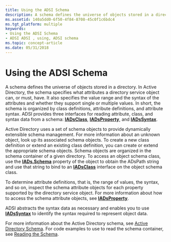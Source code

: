 ```yaml
---
title: Using the ADSI Schema
description: A schema defines the universe of objects stored in a directory.
ms.assetid: 140a5dd0-6f50-4f84-8708-45c0f1c6bdc4
ms.tgt_platform: multiple
keywords:
- Using the ADSI Schema
- ADSI ADSI , using, ADSI schema
ms.topic: concept-article
ms.date: 05/31/2018
---
```


# Using the ADSI Schema

A schema defines the universe of objects stored in a directory. In Active Directory, the schema specifies what attributes a directory service object can, or must, have. It also specifies the value range and the syntax of the attributes and whether they support single or multiple values. In short, the schema is organized by class definitions, attribute definitions, and attribute syntax. ADSI provides three interfaces for reading attribute, class, and syntax data from a schema: [**IADsClass**](/windows/desktop/api/Iads/nn-iads-iadsclass), [**IADsProperty**](/windows/desktop/api/Iads/nn-iads-iadsproperty), and [**IADsSyntax**](/windows/desktop/api/Iads/nn-iads-iadssyntax).

Active Directory uses a set of schema objects to provide dynamically extensible schema management. For more information about an unknown object, look up its associated schema objects. To create a new class definition or extend an existing class definition, you can create or extend the appropriate schema objects. Schema objects are organized in the schema container of a given directory. To access an object schema class, use the [**IADs.Schema**](iads-property-methods.md) property of the object to obtain the ADsPath string and use that string to bind to an [**IADsClass**](/windows/desktop/api/Iads/nn-iads-iadsclass) interface on the object schema class.

To determine attribute definitions, that is, the range of values, the syntax, and so on, inspect the schema attribute objects for each property supported by the directory service object. For more information about how to access the schema attribute objects, see [**IADsProperty**](/windows/desktop/api/Iads/nn-iads-iadsproperty).

ADSI abstracts the syntax data as necessary and enables you to use [**IADsSyntax**](/windows/desktop/api/Iads/nn-iads-iadssyntax) to identify the syntax required to represent object data.

For more information about the Active Directory schema, see [Active Directory Schema](/windows/desktop/AD/active-directory-schema). For code examples to use to read the schema container, see [Reading the Schema](reading-the-schema.md).

 

 
